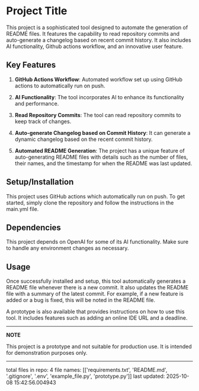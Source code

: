 # Project Title

This project is a sophisticated tool designed to automate the generation of README files. It features the capability to read repository commits and auto-generate a changelog based on recent commit history. It also includes AI functionality, Github actions workflow, and an innovative user feature.

## Key Features

1. **GitHub Actions Workflow**: Automated workflow set up using GitHub actions to automatically run on push.

2. **AI Functionality**: The tool incorporates AI to enhance its functionality and performance.

3. **Read Repository Commits**: The tool can read repository commits to keep track of changes.

4. **Auto-generate Changelog based on Commit History**: It can generate a dynamic changelog based on the recent commit history.

5. **Automated README Generation**: The project has a unique feature of auto-generating README files with details such as the number of files, their names, and the timestamp for when the README was last updated.

## Setup/Installation

This project uses GitHub actions which automatically run on push. To get started, simply clone the repository and follow the instructions in the main.yml file.

## Dependencies

This project depends on OpenAI for some of its AI functionality. Make sure to handle any environment changes as necessary.

## Usage

Once successfully installed and setup, this tool automatically generates a README file whenever there is a new commit. It also updates the README file with a summary of the latest commit. For example, if a new feature is added or a bug is fixed, this will be noted in the README file. 

A prototype is also available that provides instructions on how to use this tool. It includes features such as adding an online IDE URL and a deadline. 

---

**NOTE**

This project is a prototype and not suitable for production use. It is intended for demonstration purposes only.

---

total files in repo: 4
file names: [['requirements.txt', 'README.md', '.gitignore', '.env', 'example_file.py', 'prototype.py']]
last updated: 2025-10-08 15:42:56.004943

